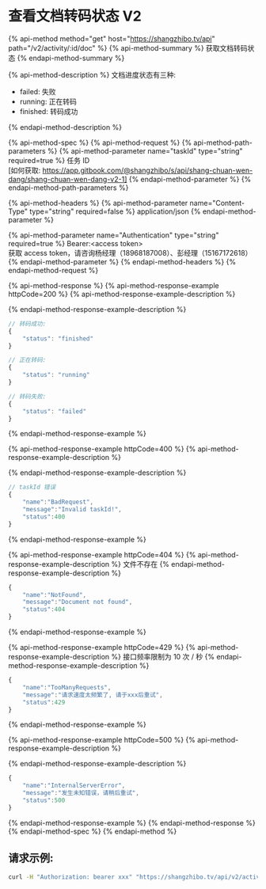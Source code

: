 # 查看文档转码状态 V2

{% api-method method="get" host="https://shangzhibo.tv/api" path="/v2/activity/:id/doc" %}
{% api-method-summary %}
获取文档转码状态
{% endapi-method-summary %}

{% api-method-description %}
文档进度状态有三种:  
<ul>
<li> failed: 失败 </li> 
<li> running: 正在转码</li>
<li> finished: 转码成功</li>
</ul>
{% endapi-method-description %}

{% api-method-spec %}
{% api-method-request %}
{% api-method-path-parameters %}
{% api-method-parameter name="taskId" type="string" required=true %}
任务 ID  
[如何获取: https://app.gitbook.com/@shangzhibo/s/api/shang-chuan-wen-dang/shang-chuan-wen-dang-v2-1]
{% endapi-method-parameter %}
{% endapi-method-path-parameters %}

{% api-method-headers %}
{% api-method-parameter name="Content-Type" type="string" required=false %}
application/json
{% endapi-method-parameter %}

{% api-method-parameter name="Authentication" type="string" required=true %}
Bearer:&lt;access token&gt;  
获取 access token，请咨询杨经理（18968187008）、彭经理（15167172618）
{% endapi-method-parameter %}
{% endapi-method-headers %}
{% endapi-method-request %}

{% api-method-response %}
{% api-method-response-example httpCode=200 %}
{% api-method-response-example-description %}

{% endapi-method-response-example-description %}

```javascript
// 转码成功:
{
    "status": "finished"
}

// 正在转码:
{
    "status": "running"
}

// 转码失败:
{
    "status": "failed"
}
```
{% endapi-method-response-example %}

{% api-method-response-example httpCode=400 %}
{% api-method-response-example-description %}

{% endapi-method-response-example-description %}

```javascript
// taskId 错误
{
    "name":"BadRequest",
    "message":"Invalid taskId!",
    "status":400
}
```
{% endapi-method-response-example %}

{% api-method-response-example httpCode=404 %}
{% api-method-response-example-description %}
文件不存在
{% endapi-method-response-example-description %}

```javascript
{
    "name":"NotFound",
    "message":"Document not found",
    "status":404
}
```
{% endapi-method-response-example %}

{% api-method-response-example httpCode=429 %}
{% api-method-response-example-description %}
接口频率限制为 10 次 / 秒
{% endapi-method-response-example-description %}

```javascript
{
    "name":"TooManyRequests",
    "message":"请求速度太频繁了, 请于xxx后重试",
    "status":429
}
```
{% endapi-method-response-example %}

{% api-method-response-example httpCode=500 %}
{% api-method-response-example-description %}

{% endapi-method-response-example-description %}

```javascript
{
    "name":"InternalServerError",
    "message":"发生未知错误，请稍后重试",
    "status":500
}
```
{% endapi-method-response-example %}
{% endapi-method-response %}
{% endapi-method-spec %}
{% endapi-method %}

## 请求示例:

```bash
curl -H "Authorization: bearer xxx" "https://shangzhibo.tv/api/v2/activity/:id/doc?taskId=ef141163-2572-49fe-951a-1501cb7ce914"
```


